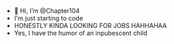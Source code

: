 - 👋 Hi, I’m @Chapter104
- I'm just starting to code
- HONESTLY KINDA LOOKING FOR JOBS HAHHAHAA
- Yes, I have the humor of an inpubescent child
<!---
Chapter104/Chapter104 is a ✨ special ✨ repository because its `README.md` (this file) appears on your GitHub profile.
You can click the Preview link to take a look at your changes.
--->
